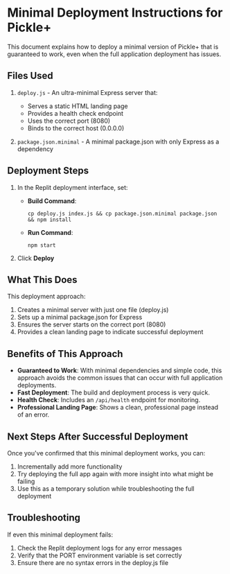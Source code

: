 # Minimal Deployment Instructions for Pickle+

This document explains how to deploy a minimal version of Pickle+ that is guaranteed to work, even when the full application deployment has issues.

## Files Used

1. `deploy.js` - An ultra-minimal Express server that:
   - Serves a static HTML landing page
   - Provides a health check endpoint
   - Uses the correct port (8080) 
   - Binds to the correct host (0.0.0.0)

2. `package.json.minimal` - A minimal package.json with only Express as a dependency

## Deployment Steps

1. In the Replit deployment interface, set:

   - **Build Command**:
     ```
     cp deploy.js index.js && cp package.json.minimal package.json && npm install
     ```

   - **Run Command**:
     ```
     npm start
     ```

2. Click **Deploy**

## What This Does

This deployment approach:
1. Creates a minimal server with just one file (deploy.js) 
2. Sets up a minimal package.json for Express
3. Ensures the server starts on the correct port (8080)
4. Provides a clean landing page to indicate successful deployment

## Benefits of This Approach

- **Guaranteed to Work**: With minimal dependencies and simple code, this approach avoids the common issues that can occur with full application deployments.
- **Fast Deployment**: The build and deployment process is very quick.
- **Health Check**: Includes an `/api/health` endpoint for monitoring.
- **Professional Landing Page**: Shows a clean, professional page instead of an error.

## Next Steps After Successful Deployment

Once you've confirmed that this minimal deployment works, you can:

1. Incrementally add more functionality
2. Try deploying the full app again with more insight into what might be failing
3. Use this as a temporary solution while troubleshooting the full deployment

## Troubleshooting

If even this minimal deployment fails:

1. Check the Replit deployment logs for any error messages
2. Verify that the PORT environment variable is set correctly
3. Ensure there are no syntax errors in the deploy.js file